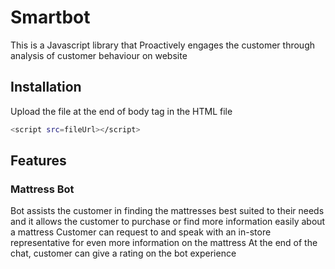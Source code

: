 # Smartbot

This is a Javascript library that Proactively engages the customer through analysis of customer behaviour on website

## Installation

Upload the file at the end of body tag in the HTML file

```bash
<script src=fileUrl></script>
```

## Features
### Mattress Bot
Bot assists the customer in finding the mattresses best suited to their needs and it allows the customer to purchase or find more information easily about a mattress
Customer can request to and speak with an in-store representative for even more information on the mattress
At the end of the chat, customer can give a rating on the bot experience
